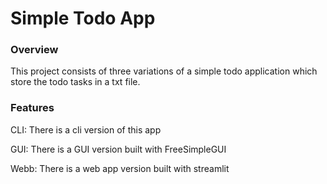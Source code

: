 # Simple Todo App

### Overview
This project consists of three variations of a simple todo application which store
the todo tasks in a txt file.

### Features

CLI: There is a cli version of this app

GUI: There is a GUI version built with FreeSimpleGUI

Webb: There is a web app version built with streamlit
